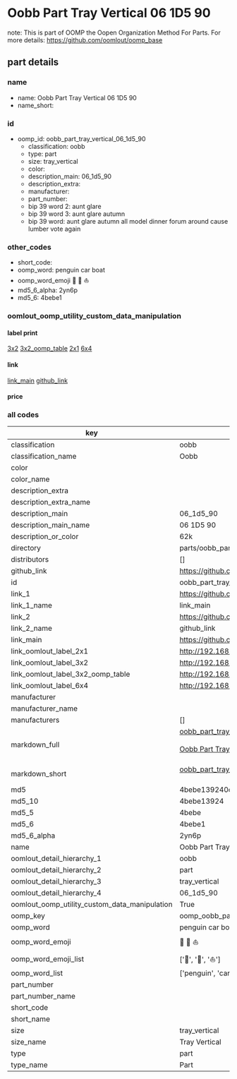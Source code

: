 # Oobb Part Tray Vertical 06 1D5 90  

note: This is part of OOMP the Oopen Organization Method For Parts. For more details: https://github.com/oomlout/oomp_base

##  part details





### name
* name: Oobb Part Tray Vertical 06 1D5 90
* name_short: 
### id
* oomp_id: oobb_part_tray_vertical_06_1d5_90
  * classification: oobb
  * type: part
  * size: tray_vertical
  * color: 
  * description_main: 06_1d5_90
  * description_extra: 
  * manufacturer: 
  * part_number: 
  * bip 39 word 2: aunt glare
  * bip 39 word 3: aunt glare autumn
  * bip 39 word: aunt glare autumn all model dinner forum around cause lumber vote again

### other_codes
* short_code: 
* oomp_word: penguin car boat
* oomp_word_emoji :penguin: :car: :boat:
* md5_6_alpha: 2yn6p
* md5_6: 4bebe1






### oomlout_oomp_utility_custom_data_manipulation
#### label print
[3x2](http://192.168.1.245:1112/?label=oomp%202yn6p)
[3x2_oomp_table](http://192.168.1.107:1112/?label=oomp%202yn6p)
[2x1](http://192.168.1.242:1112/?label=oomp%202yn6p)
[6x4](http://192.168.1.55:1112/?label=oomp%202yn6p)    

#### link

[link_main](https://github.com/oomlout/oomlout_oomp_current_version_messy/tree/main/parts/oobb_part_tray_vertical_06_1d5_90) [github_link](https://github.com/oomlout/oomlout_oomp_part_src/tree/main/parts/oobb_part_tray_vertical_06_1d5_90)                             

#### price







### all codes 
| key | value |  
| --- | --- |  
| classification | oobb |  
| classification_name | Oobb |  
| color |  |  
| color_name |  |  
| description_extra |  |  
| description_extra_name |  |  
| description_main | 06_1d5_90 |  
| description_main_name | 06 1D5 90 |  
| description_or_color | 62k |  
| directory | parts/oobb_part_tray_vertical_06_1d5_90 |  
| distributors | [] |  
| github_link | https://github.com/oomlout/oomlout_oomp_part_src/tree/main/parts/oobb_part_tray_vertical_06_1d5_90 |  
| id | oobb_part_tray_vertical_06_1d5_90 |  
| link_1 | https://github.com/oomlout/oomlout_oomp_current_version_messy/tree/main/parts/oobb_part_tray_vertical_06_1d5_90 |  
| link_1_name | link_main |  
| link_2 | https://github.com/oomlout/oomlout_oomp_part_src/tree/main/parts/oobb_part_tray_vertical_06_1d5_90 |  
| link_2_name | github_link |  
| link_main | https://github.com/oomlout/oomlout_oomp_current_version_messy/tree/main/parts/oobb_part_tray_vertical_06_1d5_90 |  
| link_oomlout_label_2x1 | http://192.168.1.242:1112/?label=oomp%202yn6p |  
| link_oomlout_label_3x2 | http://192.168.1.245:1112/?label=oomp%202yn6p |  
| link_oomlout_label_3x2_oomp_table | http://192.168.1.107:1112/?label=oomp%202yn6p |  
| link_oomlout_label_6x4 | http://192.168.1.55:1112/?label=oomp%202yn6p |  
| manufacturer |  |  
| manufacturer_name |  |  
| manufacturers | [] |  
| markdown_full | [oobb_part_tray_vertical_06_1d5_90](https://github.com/oomlout/oomlout_oomp_current_version_messy/tree/main/parts/oobb_part_tray_vertical_06_1d5_90)<br>[](https://github.com/oomlout/oomlout_oomp_current_version_messy/tree/main/parts/oobb_part_tray_vertical_06_1d5_90)<br>[Oobb Part Tray Vertical 06 1D5 90](https://github.com/oomlout/oomlout_oomp_current_version_messy/tree/main/parts/oobb_part_tray_vertical_06_1d5_90)<br><br> |  
| markdown_short | [oobb_part_tray_vertical_06_1d5_90](https://github.com/oomlout/oomlout_oomp_current_version_messy/tree/main/parts/oobb_part_tray_vertical_06_1d5_90)<br><br> |  
| md5 | 4bebe139240c2b74f94740661f58b07a |  
| md5_10 | 4bebe13924 |  
| md5_5 | 4bebe |  
| md5_6 | 4bebe1 |  
| md5_6_alpha | 2yn6p |  
| name | Oobb Part Tray Vertical 06 1D5 90 |  
| oomlout_detail_hierarchy_1 | oobb |  
| oomlout_detail_hierarchy_2 | part |  
| oomlout_detail_hierarchy_3 | tray_vertical |  
| oomlout_detail_hierarchy_4 | 06_1d5_90 |  
| oomlout_oomp_utility_custom_data_manipulation | True |  
| oomp_key | oomp_oobb_part_tray_vertical_06_1d5_90 |  
| oomp_word | penguin car boat |  
| oomp_word_emoji | :penguin: :car: :boat: |  
| oomp_word_emoji_list | [':penguin:', ':car:', ':boat:'] |  
| oomp_word_list | ['penguin', 'car', 'boat'] |  
| part_number |  |  
| part_number_name |  |  
| short_code |  |  
| short_name |  |  
| size | tray_vertical |  
| size_name | Tray Vertical |  
| type | part |  
| type_name | Part |  
